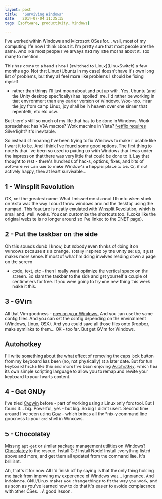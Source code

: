 ```yaml
---
layout: post
title:  "Surviving Windows"
date:   2014-07-04 11:35:15
tags: [software, productivity, Windows]

---
```


I've worked within Windows and Microsoft OSes for... well, most of my computing
life now I think about it. I'm pretty sure that most people are the same. And
like most people I've always had my little moans about it. Too many to mention.

This has come to a head since I [switched to Linux][LinuxSwitch] a few months
ago. Not that Linux (Ubuntu in my case) doesn't have it's own long list of
problems, but they all feel more like problems I should be fixing myself
- rather than things I'll just moan about and put up with. Yes, Ubuntu (and the
Unity desktop specfically) has 'spoiled' me. I'd rather be working in that
environment than any earlier version of Windows. Woo-hoo. Hear the joy from camp
Linux, joy shall be in heaven over one sinner that repenteth, etc etc usw.

But there's still so much of my life that has to be done in Windows. Work
spreadsheet has VBA macros? Work machine in Vista? [Netflix requires
Silverlight?][Netflix] It's inevitable.

So instead of moaning I've been trying to fix Windows to make it usable like
I want it to be. And I think I've found some good options. The first thing to
note is that I've been so used to putting up with Windows that I was under the
impression that there was very little that could be done to it. Lay that thought
to rest - there's hundreds of hacks, options, fixes, and bits of software we can
use to make Window's a happier place to be. Or, if not actively happy, then at
least survivable...

1 - Winsplit Revolution
-----------------------

OK, not the greatest name. What I missed most about Ubuntu when stuck on Vista
was the way I could throw windows around the desktop using the numpad. This
feauture is neatly emulated with [Winsplit Revolution][WSRev], which is small
and, well, works. You can customize the shortcuts too. (Looks like the original
website is no longer around so I've linked to the CNET page).

2 - Put the taskbar on the side
-------------------------------

Oh this sounds dumb I know, but nobody even thinks of doing it on Windows
because it's a change. Totally inspired by the Unity set up, it just makes more
sense. If most of what I'm doing involves reading down a page on the screen
- code, text, etc - then I really want optimize the vertical space on the
screen. So slam the taskbar to the side and get yourself a couple of centimeters
for free. If you were going to try one new thing this week make it this.

3 - GVim
--------

All that Vim goodness - [now on your Windows.][GVimWin] And you can use the same
config files. And you can set the config depending on the environment (Windows,
Linux, OSX). And you could save all those files onto Dropbox, make symlinks to
them... OK - too far. But get GVim for Windows.

Autohotkey
----------

I'll write something about the what effect of removing the caps lock button from
my keyboard has been (no, not physically) at a later date. But for fun keyboard
hacks like this and more I've been enjoying [Autohotkey][AHkey], which has its
own simple scripting language to allow you to remap and rewite your keyboard to
your hearts content.

4 - Get GNUy
------------

I've tried [Cygwin][Cygwin] before - part of working using a Linux only font
tool. But I found it... big. Powerful, yes - but big. So big I didn't use it.
Second time around I've been using [Gow][Gow] - which brings all the \*nix-y
command line goodness to your `cmd` shell in Windows.

5 - Chocolatey
--------------

Missing `apt-get` or similar package management utilities on Windows?
[Chocolatey][Chocolatey] to the rescue. Install Git! Install Node! Install
everything listed above and more, and get them all updated from the command
line. It's brilliant.

Ah, that's it for now. All I'd finish off by saying is that the only thing
holding me back from improving my experience of Windows was... ignorance. And
indolence. GNU/Linux makes you change things to fit the way you work, and as soon as
you've learned how to do that it's easier to avoide complacence with other OSes.
. A good lesson.

[Gow]: https://github.com/bmatzelle/gow/wiki
[Chocolatey]: http://chocolatey.org/
[WSRev]: http://download.cnet.com/WinSplit-Revolution/3000-2072_4-10971915.html
[GVimWin]: http://www.vim.org/download.php#pc
[AHkey]: http://www.autohotkey.com/
[Netflix]: https://launchpad.net/pipelight
[Cygwin]: https://www.cygwin.com/